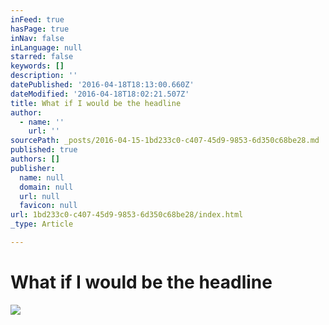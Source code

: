 ```yaml
---
inFeed: true
hasPage: true
inNav: false
inLanguage: null
starred: false
keywords: []
description: ''
datePublished: '2016-04-18T18:13:00.660Z'
dateModified: '2016-04-18T18:02:21.507Z'
title: What if I would be the headline
author:
  - name: ''
    url: ''
sourcePath: _posts/2016-04-15-1bd233c0-c407-45d9-9853-6d350c68be28.md
published: true
authors: []
publisher:
  name: null
  domain: null
  url: null
  favicon: null
url: 1bd233c0-c407-45d9-9853-6d350c68be28/index.html
_type: Article

---
```

# What if I would be the headline
![](https://the-grid-user-content.s3-us-west-2.amazonaws.com/866eafef-90a1-4b3d-8dce-ec7c18d3e277.jpg)